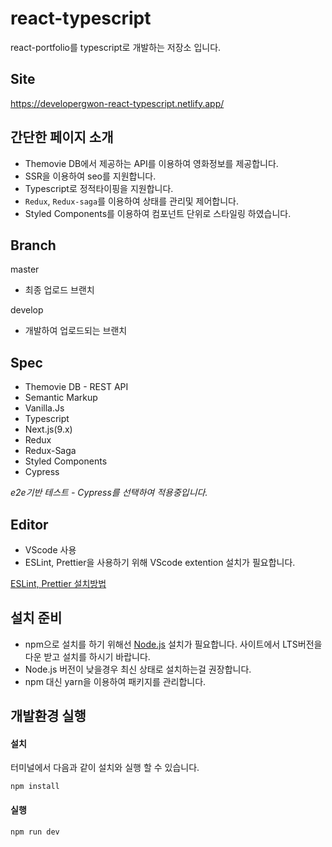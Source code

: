 # react-typescript

react-portfolio를 typescript로 개발하는 저장소 입니다.

## Site

https://developergwon-react-typescript.netlify.app/

## 간단한 페이지 소개

- Themovie DB에서 제공하는 API를 이용하여 영화정보를 제공합니다.
- SSR을 이용하여 seo를 지원합니다.
- Typescript로 정적타이핑을 지원합니다.
- `Redux`, `Redux-saga`를 이용하여 상태를 관리및 제어합니다.
- Styled Components를 이용하여 컴포넌트 단위로 스타일링 하였습니다.

## Branch

master

- 최종 업로드 브랜치

develop

- 개발하여 업로드되는 브랜치

## Spec

- Themovie DB - REST API
- Semantic Markup
- Vanilla.Js
- Typescript
- Next.js(9.x)
- Redux
- Redux-Saga
- Styled Components
- Cypress

_e2e기반 테스트 - Cypress를 선택하여 적용중입니다._

## Editor

- VScode 사용
- ESLint, Prettier을 사용하기 위해 VScode extention 설치가 필요합니다.

[ESLint, Prettier 설치방법](https://velog.io/@velopert/eslint-and-prettier-in-react)

## 설치 준비

- npm으로 설치를 하기 위해선 [Node.js](https://nodejs.org/ko/) 설치가 필요합니다. 사이트에서 LTS버전을 다운 받고 설치를 하시기 바랍니다.
- Node.js 버전이 낮을경우 최신 상태로 설치하는걸 권장합니다.
- npm 대신 yarn을 이용하여 패키지를 관리합니다.

## 개발환경 실행

#### 설치

터미널에서 다음과 같이 설치와 실행 할 수 있습니다.

```
npm install
```

#### 실행

```
npm run dev
```
